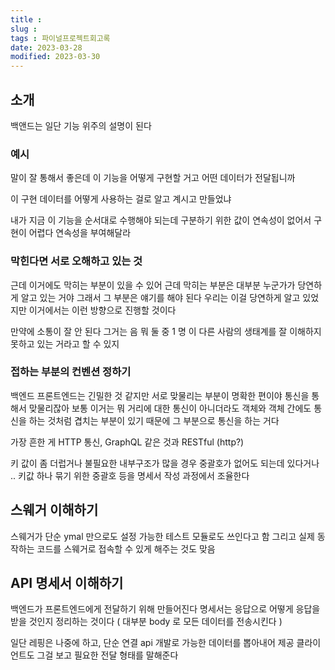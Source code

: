 ```yaml
---
title :
slug :
tags : 파이널프로젝트회고록
date: 2023-03-28
modified: 2023-03-30
---
```


## 소개

백앤드는 일단 기능 위주의 설명이 된다

### 예시

말이 잘 통해서 좋은데 이 기능을 어떻게 구현할 거고 어떤 데이터가 전달됩니까

이 구현 데이터를 어떻게 사용하는 걸로 알고 계시고 만들었냐

내가 지금 이 기능을 순서대로 수행해야 되는데
구분하기 위한 값이 연속성이 없어서 구현이 어렵다 연속성을 부여해달라

### 막힌다면 서로 오해하고 있는 것

근데 이거에도 막히는 부분이 있을 수 있어 근데 막히는 부분은 대부분 누군가가 당연하게 알고 있는 거야
그래서 그 부분은 얘기를 해야 된다
우리는 이걸 당연하게 알고 있었지만 이거에서는 이런 방향으로 진행할 것이다

만약에 소통이 잘 안 된다 그거는 음 뭐 둘 중 1 명 이
다른 사람의 생태계를 잘 이해하지 못하고 있는 거라고 할 수 있지

### 접하는 부분의 컨벤션 정하기

백엔드 프론트엔드는 긴밀한 것 같지만 서로 맞물리는 부분이 명확한 편이야 통신을 통해서 맞물리잖아 보통
이거는 뭐 거리에 대한 통신이 아니더라도
객체와 객체 간에도 통신을 하는 것처럼 겹치는 부분이 있기 때문에 그 부분으로 통신을 하는 거다

가장 흔한 게 HTTP 통신, GraphQL 같은 것과 RESTful (http?)

키 값이 좀 더럽거나 불필요한 내부구조가 많을 경우
중괄호가 없어도 되는데 있다거나 .. 키값 하나 묶기 위한 중괄호 등을 명세서 작성 과정에서 조율한다

## 스웨거 이해하기

스웨거가 단순 ymal 만으로도 설정 가능한 테스트 모듈로도 쓰인다고 함
그리고 실제 동작하는 코드를 스웨거로 접속할 수 있게 해주는 것도 맞음

## API 명세서 이해하기

백엔드가 프론트엔드에게 전달하기 위해 만들어진다
명세서는 응답으로 어떻게 응답을 받을 것인지 정리하는 것이다
( 대부분 body 로 모든 데이터를 전송시킨다 )

일단 레핑은 나중에 하고, 단순 연결 api 개발로 가능한 데이터를 뽑아내어 제공
클라이언트도 그걸 보고 필요한 전달 형태를 말해준다
